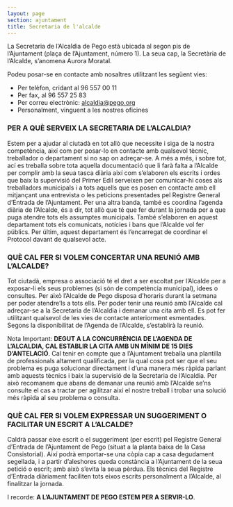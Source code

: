 ```yaml
---
layout: page
section: ajuntament
title: Secretaria de l'alcalde
---
```

La Secretaria de l’Alcaldia de Pego està ubicada al segon pis de l’Ajuntament (plaça  de l’Ajuntament,  número 1). La seua cap, la Secretària de l’Alcalde, s’anomena Aurora Moratal.

Podeu posar-se en  contacte amb nosaltres utilitzant les següent vies:

* Per telèfon, cridant al 96 557 00 11
* Per fax,  al 96 557 25 83
* Per correu electrònic: alcaldia@pego.org
* Personalment, vinguent a les nostres oficines

### PER A QUÈ SERVEIX LA SECRETARIA DE L’ALCALDIA?

Estem per a ajudar al ciutadà en tot allò que necessite i siga de la nostra competència, així com per posar-lo en contacte amb qualsevol tècnic, treballador o departament si no sap on adreçar-se. A més a més, i sobre  tot, ací es treballa sobre tota aquella documentació que li  farà falta a l’Alcalde per  complir amb la seua tasca diària així com s’elaboren els escrits i ordes que baix la supervisió del Primer Edil serveixen per comunicar-hi coses als treballadors municipals i a tots  aquells que es posen en contacte amb ell mitjançant una entrevista o les  peticions presentades pel Registre General d’Entrada de l’Ajuntament. Per una altra banda, també es coordina l’agenda diària de l’Alcalde, és a dir, tot allò que té que fer durant la jornada per a que puga atendre tots els assumptes municipals. També s’elaboren en aquest departament tots els comunicats, notícies i bans que l’Alcalde vol fer públics. Per últim, aquest departament és l’encarregat de coordinar el Protocol davant de qualsevol acte.

### QUÈ CAL FER SI VOLEM CONCERTAR UNA REUNIÓ AMB L’ALCALDE?

Tot ciutadà, empresa o associació té el dret a ser escoltat per l’Alcalde per a exposar-li els seus problemes (si són de competència municipal), idees o consultes. Per això l’Alcalde de Pego disposa d’horaris durant la setmana per poder atendre’ls a tots ells. Per poder tenir una reunió  amb l’Alcalde cal adreçar-se a  la Secretaria de l’Alcaldia i demanar una cita amb ell. Es pot fer utilitzant qualsevol de les vies de contacte anteriorment esmentades. Segons la disponibilitat de l’Agenda de l’Alcalde, s’establirà la reunió.

Nota Important: **DEGUT A LA CONCURRÈNCIA DE L’AGENDA DE L’ALCALDIA, CAL ESTABLIR LA CITA AMB UN MÍNIM DE 15 DIES D’ANTELACIÓ**. Cal tenir en compte que a l’Ajuntament treballa una plantilla de professionals altament qualificada, per la qual cosa pot ser que el seu problema es puga solucionar directament  i d’una manera més ràpida parlant amb aquests tècnics i baix la supervisió de la Secretaria de l’Alcaldia. Per això recomanem que abans de demanar una reunió amb l’Alcalde se’ns consulte el cas a tractar per agilitzar així el nostre treball i trobar una solució més ràpida al seu problema o consulta.

 

### QUÈ CAL FER SI VOLEM EXPRESSAR UN SUGGERIMENT O FACILITAR  UN ESCRIT A L’ALCALDE?

Caldrà passar eixe escrit o el suggeriment (per escrit) pel Registre General  d’Entrada de l’Ajuntament de Pego (situat a la planta baixa de la Casa Consistorial). Així podrà emportar-se una còpia cap a casa degudament segellada, i a partir d’aleshores queda constància a  l’Ajuntament de la seua petició o escrit; amb això s’evita la seua pèrdua. Els tècnics del Registre d’Entrada diàriament faciliten tots eixos escrits personalment a l’Alcalde, al finalitzar la jornada.

 

I recorde: **A L’AJUNTAMENT DE PEGO ESTEM PER A SERVIR-LO**.